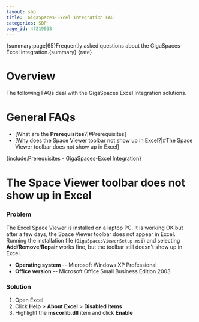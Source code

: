 ```yaml
---
layout: sbp
title:  GigaSpaces-Excel Integration FAQ
categories: SBP
page_id: 47219033
---
```


{summary:page|65}Frequently asked questions about the GigaSpaces-Excel integration.{summary}
{rate}

# Overview

The following FAQs deal with the GigaSpaces Excel Integration solutions.

# General FAQs

- [What are the **Prerequisites**?|#Prerequisites]
- [Why does the Space Viewer toolbar not show up in Excel?|#The Space Viewer toolbar does not show up in Excel]

{include:Prerequisites - GigaSpaces-Excel Integration}

# The Space Viewer toolbar does not show up in Excel

### Problem

The Excel Space Viewer is installed on a laptop PC. It is working OK but after a few days, the Space Viewer toolbar does not appear in Excel.
Running the installation file (`GigaSpacesViewerSetup.msi`) and selecting **Add**/**Remove**/**Repair** works fine, but the toolbar still doesn't show up in Excel.
- **Operating system** -- Microsoft Windows XP Professional
- **Office version** -- Microsoft Office Small Business Edition 2003

### Solution

1. Open Excel
2. Click **Help** > **About Excel** > **Disabled Items**
3. Highlight the **mscorlib.dll** item and click **Enable**
